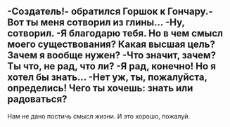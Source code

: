   -Создатель!- обратился Горшок к Гончару.- Вот ты меня сотворил из глины...
-Ну, сотворил.
-Я благодарю тебя. Но в чем смысл моего существования? Какая высшая цель? Зачем я вообще нужен?
-Что значит, зачем? Ты что, не рад, что ли?
-Я рад, конечно! Но я хотел бы знать...
-Нет уж, ты, пожалуйста, определись! Чего ты хочешь: знать или радоваться?
-----
Нам не дано постичь смысл жизни. И это хорошо, пожалуй.    